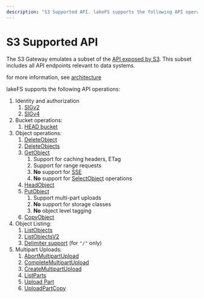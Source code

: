 ```yaml
---
description: "S3 Supported API. lakeFS supports the following API operations: Identity and authorization, Bucket operations, Object operations and listing"
---
```


# S3 Supported API

The S3 Gateway emulates a subset of the [API exposed by S3](https://docs.aws.amazon.com/AmazonS3/latest/API/Welcome.html).
This subset includes all API endpoints relevant to data systems.

for more information, see [architecture](../understand/architecture.md#S3-Gateway)

lakeFS supports the following API operations:

1. Identity and authorization
    1. [SIGv2](https://docs.aws.amazon.com/general/latest/gr/signature-version-2.html)
    2. [SIGv4](https://docs.aws.amazon.com/general/latest/gr/signature-version-4.html)
2. Bucket operations:
    1. [HEAD bucket](https://docs.aws.amazon.com/AmazonS3/latest/API/API_HeadBucket.html)
3. Object operations:
    1. [DeleteObject](https://docs.aws.amazon.com/AmazonS3/latest/API/API_DeleteObject.html)
    2. [DeleteObjects](https://docs.aws.amazon.com/AmazonS3/latest/API/API_DeleteObjects.html)
    3. [GetObject](https://docs.aws.amazon.com/AmazonS3/latest/API/API_GetObject.html)
        1. Support for caching headers, ETag
        2. Support for range requests
        3. **No** support for [SSE](https://docs.aws.amazon.com/AmazonS3/latest/dev/serv-side-encryption.html)
        4. **No** support for [SelectObject](https://docs.aws.amazon.com/AmazonS3/latest/API/API_SelectObjectContent.html) operations
    4. [HeadObject](https://docs.aws.amazon.com/AmazonS3/latest/API/API_HeadObject.html)
    5. [PutObject](https://docs.aws.amazon.com/AmazonS3/latest/API/API_PutObject.html)
        1. Support multi-part uploads
        2. **No** support for storage classes
        3. **No** object level tagging
    6. [CopyObject](https://docs.aws.amazon.com/AmazonS3/latest/API/API_CopyObject.html)
4. Object Listing:
    1. [ListObjects](https://docs.aws.amazon.com/AmazonS3/latest/API/API_ListObjects.html)
    2. [ListObjectsV2](https://docs.aws.amazon.com/AmazonS3/latest/API/API_ListObjectsV2.html)
    3. [Delimiter support](https://docs.aws.amazon.com/AmazonS3/latest/API/API_ListObjectsV2.html#API_ListObjectsV2_RequestSyntax) (for `"/"` only)
5. Multipart Uploads:
    1. [AbortMultipartUpload](https://docs.aws.amazon.com/AmazonS3/latest/API/API_AbortMultipartUpload.html)
    2. [CompleteMultipartUpload](https://docs.aws.amazon.com/AmazonS3/latest/API/API_CompleteMultipartUpload.html)
    3. [CreateMultipartUpload](https://docs.aws.amazon.com/AmazonS3/latest/API/API_CreateMultipartUpload.html)
    4. [ListParts](https://docs.aws.amazon.com/AmazonS3/latest/API/API_ListParts.html)
    5. [Upload Part](https://docs.aws.amazon.com/AmazonS3/latest/API/API_UploadPart.html)
    6. [UploadPartCopy](https://docs.aws.amazon.com/AmazonS3/latest/API/API_UploadPartCopy.html)
 
